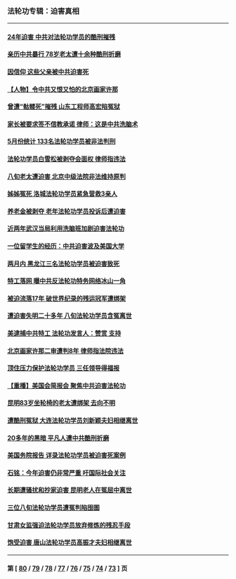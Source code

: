 ### 法轮功专辑：迫害真相
---
#### [24年迫害 中共对法轮功学员的酷刑摧残](../../pages/nf4379/n14016856.md?06200430) 
#### [亲历中共暴行 78岁老太遭十余种酷刑折磨](../../pages/nf4379/n14016167.md?06200430) 
#### [因信仰 这些父亲被中共迫害死](../../pages/nf4379/n14015381.md?06200430) 
#### [【人物】令中共又恨又怕的北京画家许那](../../pages/nf4379/n14015698.md?06200430) 
#### [曾遭“骷髅死”摧残 山东工程师高宏陷冤狱](../../pages/nf4379/n14014585.md?06200430) 
#### [家长被要求签不信教承诺 律师：这是中共洗脑术](../../pages/nf4379/n14014255.md?06200430) 
#### [5月份统计 133名法轮功学员被非法判刑](../../pages/nf4379/n14013124.md?06200430) 
#### [法轮功学员白雪松被剥夺会面权 律师指违法](../../pages/nf4379/n14012545.md?06200430) 
#### [八旬老太遭迫害 北京中级法院非法维持原判](../../pages/nf4379/n14011579.md?06200430) 
#### [姊姊冤死 洛城法轮功学员紧急营救3亲人](../../pages/nf4379/n14011859.md?06200430) 
#### [养老金被剥夺 老年法轮功学员投诉后遭迫害](../../pages/nf4379/n14011154.md?06200430) 
#### [近两年武汉当局利用洗脑班加剧迫害法轮功](../../pages/nf4379/n14009413.md?06200430) 
#### [一位留学生的经历：中共迫害波及美国大学](../../pages/nf4379/n14008375.md?06200430) 
#### [两月内 黑龙江三名法轮功学员被迫害致死](../../pages/nf4379/n14006552.md?06200430) 
#### [特工落网 曝中共反法轮功特务网络冰山一角](../../pages/nf4379/n14006412.md?06200430) 
#### [被迫流落17年 破世界纪录的残运冠军遭绑架](../../pages/nf4379/n14006004.md?06200430) 
#### [遭迫害失明二十多年 八旬法轮功学员含冤离世](../../pages/nf4379/n14005431.md?06200430) 
#### [美逮捕中共特工 法轮功发言人：赞赏 支持](../../pages/nf4379/n14005107.md?06200430) 
#### [北京画家许那二审遭判8年 律师指法院违法](../../pages/nf4379/n14004182.md?06200430) 
#### [顶住压力保护法轮功学员 三任领导得福报](../../pages/nf4379/n14002440.md?06200430) 
#### [【重播】美国会简报会 聚焦中共迫害法轮功](../../pages/nf4379/n14002932.md?06200430) 
#### [昆明83岁坐轮椅的老太遭绑架 去向不明](../../pages/nf4379/n14000874.md?06200430) 
#### [遭酷刑冤狱 大连法轮功学员刘新颖夫妇相继离世](../../pages/nf4379/n13998111.md?06200430) 
#### [20多年的黑暗 平凡人遭中共酷刑折磨](../../pages/nf4379/n13997976.md?06200430) 
#### [美国务院报告 详录法轮功学员被迫害死案例](../../pages/nf4379/n13997752.md?06200430) 
#### [石铭：今年迫害仍非常严重 吁国际社会关注](../../pages/nf4379/n13996099.md?06200430) 
#### [长期遭骚扰和抄家迫害 昆明老人在冤屈中离世](../../pages/nf4379/n13990487.md?06200430) 
#### [三位八旬法轮功学员遭冤判陷囹圄](../../pages/nf4379/n13988869.md?06200430) 
#### [甘肃女监强迫法轮功学员放弃修炼的残忍手段](../../pages/nf4379/n13988053.md?06200430) 
#### [饱受迫害 唐山法轮功学员高振才夫妇相继离世](../../pages/nf4379/n13987209.md?06200430) 

---
#### 第 [ [80](./80.md?06200430) / [79](./79.md?06200430) / [78](./78.md?06200430) / [77](./77.md?06200430) / [76](./76.md?06200430) / [75](./75.md?06200430) / [74](./74.md?06200430) / [73](./73.md?06200430) ] 页
